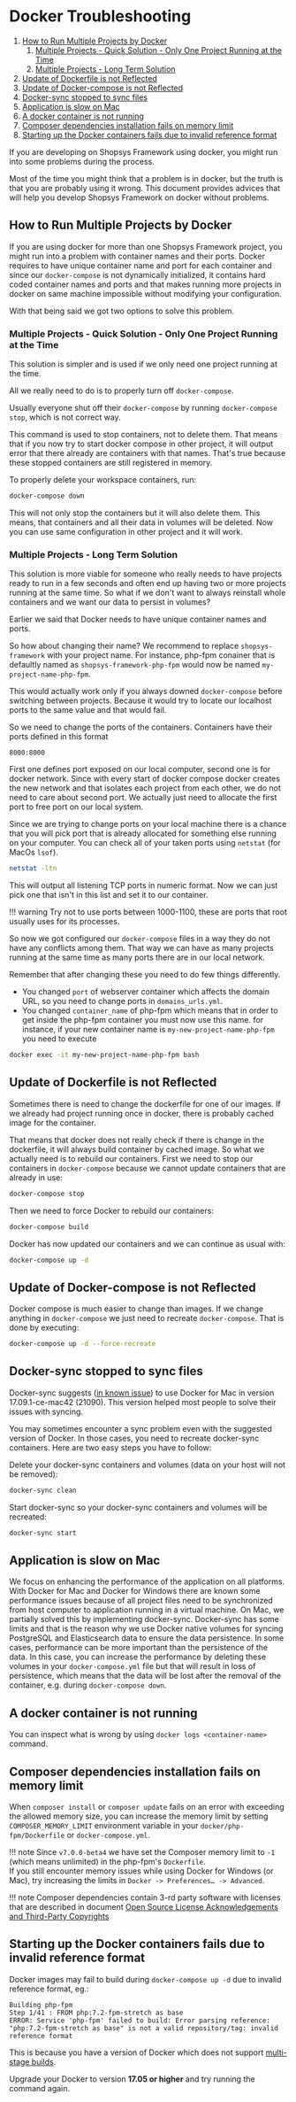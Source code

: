 # Docker Troubleshooting

1. [How to Run Multiple Projects by Docker](#how-to-run-multiple-projects-by-docker)
    1. [Multiple Projects - Quick Solution - Only One Project Running at the Time](#multiple-projects---quick-solution---only-one-project-running-at-the-time)
    1. [Multiple Projects - Long Term Solution](#multiple-projects---long-term-solution)
1. [Update of Dockerfile is not Reflected](#update-of-dockerfile-is-not-reflected)
1. [Update of Docker-compose is not Reflected](#update-of-docker-compose-is-not-reflected)
1. [Docker-sync stopped to sync files](#docker-sync-stopped-to-sync-files)
1. [Application is slow on Mac](#application-is-slow-on-mac)
1. [A docker container is not running](#a-docker-container-is-not-running)
1. [Composer dependencies installation fails on memory limit](#composer-dependencies-installation-fails-on-memory-limit)
1. [Starting up the Docker containers fails due to invalid reference format](#starting-up-the-docker-containers-fails-due-to-invalid-reference-format)

If you are developing on Shopsys Framework using docker, you might run into some problems during the process.

Most of the time you might think that a problem is in docker, but the truth is that you are probably using it wrong. This document
provides advices that will help you develop Shopsys Framework on docker without problems.

## How to Run Multiple Projects by Docker
If you are using docker for more than one Shopsys Framework project, you might run into a problem with container names and their ports.
Docker requires to have unique container name and port for each container and since our `docker-compose` is not dynamically initialized,
it contains hard coded container names and ports and that makes running more projects in docker on same machine impossible without
modifying your configuration.

With that being said we got two options to solve this problem.

### Multiple Projects - Quick Solution - Only One Project Running at the Time
This solution is simpler and is used if we only need one project running at the time.

All we really need to do is to properly turn off `docker-compose`.

Usually everyone shut off their `docker-compose` by running `docker-compose stop`, which is not correct way.

This command is used to stop containers, not to delete them. That means that if you now try to start docker compose
in other project, it will output error that there already are containers with that names.
That's true because these stopped containers are still registered in memory.

To properly delete your workspace containers, run:

```sh
docker-compose down
```

This will not only stop the containers but it will also delete them. This means, that containers and all their data in volumes will be deleted.
Now you can use same configuration in other project and it will work.

### Multiple Projects - Long Term Solution
This solution is more viable for someone who really needs to have projects ready to run in a few seconds and often end up having
two or more projects running at the same time. So what if we don't want to always reinstall whole containers and we want our data to persist in volumes?

Earlier we said that Docker needs to have unique container names and ports.

So how about changing their name?
We recommend to replace `shopsys-framework` with your project name. For instance, php-fpm conainer that is defaultly named as
`shopsys-framework-php-fpm` would now be named `my-project-name-php-fpm`.

This would actually work only if you always downed `docker-compose` before switching between projects.
Because it would try to locate our localhost ports to the same value and that would fail.

So we need to change the ports of the containers. Containers have their ports defined in this format

```
8000:8000
```

First one defines port exposed on our local computer, second one is for docker network. Since with every start of
docker compose docker creates the new network and that isolates each project from each other, we do not need to care about second port.
We actually just need to allocate the first port to free port on our local system.

Since we are trying to change ports on your local machine there is a chance that you will pick port that is already allocated for something else running on your computer.
You can check all of your taken ports using `netstat` (for MacOs `lsof`).

```sh
netstat -ltn
```

This will output all listening TCP ports in numeric format. Now we can just pick one that isn't in this list and set it to our container.

!!! warning
    Try not to use ports between 1000-1100, these are ports that root usually uses for its processes.

So now we got configured our `docker-compose` files in a way they do not have any conflicts among them.
That way we can have as many projects running at the same time as many ports there are in our local network.

Remember that after changing these you need to do few things differently.

* You changed `port` of webserver container which affects the domain URL, so you need to change ports in `domains_urls.yml`.
* You changed `container_name` of php-fpm which means that in order to get inside the php-fpm container you must now use this name.
  for instance, if your new container name is `my-new-project-name-php-fpm` you need to execute

```sh
docker exec -it my-new-project-name-php-fpm bash
```

## Update of Dockerfile is not Reflected
Sometimes there is need to change the dockerfile for one of our images.
If we already had project running once in docker, there is probably cached image for the container.

That means that docker does not really check if there is change in the dockerfile,
it will always build container by cached image. So what we actually need is to rebuild our containers.
First we need to stop our containers in `docker-compose` because we cannot update containers that are already in use:

```sh
docker-compose stop
```

Then we need to force Docker to rebuild our containers:

```sh
docker-compose build
```

Docker has now updated our containers and we can continue as usual with:
```sh
docker-compose up -d
```

## Update of Docker-compose is not Reflected

Docker compose is much easier to change than images. If we change anything in `docker-compose` we just need to recreate `docker-compose`.
That is done by executing:

```sh
docker-compose up -d --force-recreate
```

## Docker-sync stopped to sync files
Docker-sync suggests ([in known issue](https://github.com/EugenMayer/docker-sync/issues/517)) to use Docker for Mac in version 17.09.1-ce-mac42 (21090).
This version helped most people to solve their issues with syncing.

You may sometimes encounter a sync problem even with the suggested version of Docker. In those cases, you need to recreate docker-sync containers. Here are two easy steps you have to follow:

Delete your docker-sync containers and volumes (data on your host will not be removed):
```sh
docker-sync clean
```
Start docker-sync so your docker-sync containers and volumes will be recreated:
```sh
docker-sync start
```

## Application is slow on Mac
We focus on enhancing the performance of the application on all platforms.
With Docker for Mac and Docker for Windows there are known some performance issues because of all project files need to be synchronized from host computer to application running in a virtual machine.
On Mac, we partially solved this by implementing docker-sync.
Docker-sync has some limits and that is the reason why we use Docker native volumes for syncing PostgreSQL and Elasticsearch data to ensure the data persistence.
In some cases, performance can be more important than the persistence of the data.
In this case, you can increase the performance by deleting these volumes in your `docker-compose.yml` file but that will result in loss of persistence, which means that the data will be lost after the removal of the container, e.g. during `docker-compose down`.

## A docker container is not running
You can inspect what is wrong by using `docker logs <container-name>` command.

## Composer dependencies installation fails on memory limit
When `composer install` or `composer update` fails on an error with exceeding the allowed memory size, you can increase the memory limit by setting `COMPOSER_MEMORY_LIMIT` environment variable in your `docker/php-fpm/Dockerfile` or `docker-compose.yml`.

!!! note
    Since `v7.0.0-beta4` we have set the Composer memory limit to `-1` (which means unlimited) in the php-fpm's `Dockerfile`.  
    If you still encounter memory issues while using Docker for Windows (or Mac), try increasing the limits in `Docker -> Preferences… -> Advanced`.

!!! note
    Composer dependencies contain 3-rd party software with licenses that are described in document [Open Source License Acknowledgements and Third-Party Copyrights](https://github.com/shopsys/shopsys/blob/8.0/open-source-license-acknowledgements-and-third-party-copyrights.md)

## Starting up the Docker containers fails due to invalid reference format
Docker images may fail to build during `docker-compose up -d` due to invalid reference format, eg.:
```no-highlight
Building php-fpm
Step 1/41 : FROM php:7.2-fpm-stretch as base
ERROR: Service 'php-fpm' failed to build: Error parsing reference: "php:7.2-fpm-stretch as base" is not a valid repository/tag: invalid reference format
```
This is because you have a version of Docker which does not support [multi-stage builds](https://docs.docker.com/develop/develop-images/multistage-build/).

Upgrade your Docker to version **17.05 or higher** and try running the command again.

